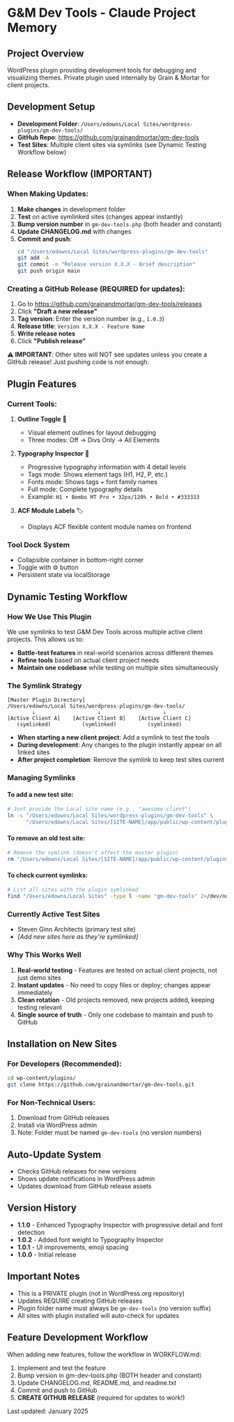 # G&M Dev Tools - Claude Project Memory

## Project Overview
WordPress plugin providing development tools for debugging and visualizing themes. Private plugin used internally by Grain & Mortar for client projects.

## Development Setup
- **Development Folder**: `/Users/edowns/Local Sites/wordpress-plugins/gm-dev-tools/`
- **GitHub Repo**: https://github.com/grainandmortar/gm-dev-tools
- **Test Sites**: Multiple client sites via symlinks (see Dynamic Testing Workflow below)

## Release Workflow (IMPORTANT)

### When Making Updates:
1. **Make changes** in development folder
2. **Test** on active symlinked sites (changes appear instantly)
3. **Bump version number** in `gm-dev-tools.php` (both header and constant)
4. **Update CHANGELOG.md** with changes
5. **Commit and push**:
   ```bash
   cd "/Users/edowns/Local Sites/wordpress-plugins/gm-dev-tools"
   git add -A
   git commit -m "Release version X.X.X - Brief description"
   git push origin main
   ```

### Creating a GitHub Release (REQUIRED for updates):
1. Go to https://github.com/grainandmortar/gm-dev-tools/releases
2. Click **"Draft a new release"**
3. **Tag version**: Enter the version number (e.g., `1.0.3`)
4. **Release title**: `Version X.X.X - Feature Name`
5. **Write release notes**
6. Click **"Publish release"**

**⚠️ IMPORTANT**: Other sites will NOT see updates unless you create a GitHub release! Just pushing code is not enough.

## Plugin Features

### Current Tools:
1. **Outline Toggle** 📐
   - Visual element outlines for layout debugging
   - Three modes: Off → Divs Only → All Elements

2. **Typography Inspector** 📏
   - Progressive typography information with 4 detail levels
   - Tags mode: Shows element tags (H1, H2, P, etc.)
   - Fonts mode: Shows tags + font family names
   - Full mode: Complete typography details
   - Example: `H1 • Bembo MT Pro • 32px/120% • Bold • #333333`

3. **ACF Module Labels** 🏷️
   - Displays ACF flexible content module names on frontend

### Tool Dock System
- Collapsible container in bottom-right corner
- Toggle with ⚙️ button
- Persistent state via localStorage

## Dynamic Testing Workflow

### How We Use This Plugin
We use symlinks to test G&M Dev Tools across multiple active client projects. This allows us to:
- **Battle-test features** in real-world scenarios across different themes
- **Refine tools** based on actual client project needs
- **Maintain one codebase** while testing on multiple sites simultaneously

### The Symlink Strategy
```
[Master Plugin Directory]
/Users/edowns/Local Sites/wordpress-plugins/gm-dev-tools/
        ↓                    ↓                    ↓
[Active Client A]    [Active Client B]    [Active Client C]
   (symlinked)          (symlinked)          (symlinked)
```

- **When starting a new client project**: Add a symlink to test the tools
- **During development**: Any changes to the plugin instantly appear on all linked sites
- **After project completion**: Remove the symlink to keep test sites current

### Managing Symlinks

#### To add a new test site:
```bash
# Just provide the Local site name (e.g., "awesome-client")
ln -s "/Users/edowns/Local Sites/wordpress-plugins/gm-dev-tools" \
      "/Users/edowns/Local Sites/[SITE-NAME]/app/public/wp-content/plugins/gm-dev-tools"
```

#### To remove an old test site:
```bash
# Remove the symlink (doesn't affect the master plugin)
rm "/Users/edowns/Local Sites/[SITE-NAME]/app/public/wp-content/plugins/gm-dev-tools"
```

#### To check current symlinks:
```bash
# List all sites with the plugin symlinked
find "/Users/edowns/Local Sites" -type l -name "gm-dev-tools" 2>/dev/null
```

### Currently Active Test Sites
- Steven Ginn Architects (primary test site)
- *[Add new sites here as they're symlinked]*

### Why This Works Well
1. **Real-world testing** - Features are tested on actual client projects, not just demo sites
2. **Instant updates** - No need to copy files or deploy; changes appear immediately
3. **Clean rotation** - Old projects removed, new projects added, keeping testing relevant
4. **Single source of truth** - Only one codebase to maintain and push to GitHub

## Installation on New Sites

### For Developers (Recommended):
```bash
cd wp-content/plugins/
git clone https://github.com/grainandmortar/gm-dev-tools.git
```

### For Non-Technical Users:
1. Download from GitHub releases
2. Install via WordPress admin
3. Note: Folder must be named `gm-dev-tools` (no version numbers)

## Auto-Update System
- Checks GitHub releases for new versions
- Shows update notifications in WordPress admin
- Updates download from GitHub release assets

## Version History
- **1.1.0** - Enhanced Typography Inspector with progressive detail and font detection
- **1.0.2** - Added font weight to Typography Inspector
- **1.0.1** - UI improvements, emoji spacing
- **1.0.0** - Initial release

## Important Notes
- This is a PRIVATE plugin (not in WordPress.org repository)
- Updates REQUIRE creating GitHub releases
- Plugin folder name must always be `gm-dev-tools` (no version suffix)
- All sites with plugin installed will auto-check for updates

## Feature Development Workflow
When adding new features, follow the workflow in WORKFLOW.md:
1. Implement and test the feature
2. Bump version in gm-dev-tools.php (BOTH header and constant)
3. Update CHANGELOG.md, README.md, and readme.txt
4. Commit and push to GitHub
5. **CREATE GITHUB RELEASE** (required for updates to work!)

Last updated: January 2025